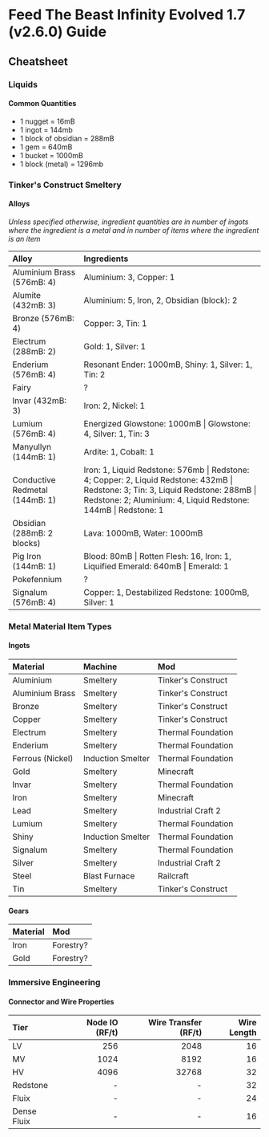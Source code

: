 # Feed The Beast Infinity Evolved 1.7 (v2.6.0) Guide

## Cheatsheet

### Liquids
#### Common Quantities
* 1 nugget = 16mB
* 1 ingot = 144mb
* 1 block of obsidian = 288mB
* 1 gem = 640mB
* 1 bucket = 1000mB
* 1 block (metal) = 1296mb

### Tinker's Construct Smeltery
#### Alloys
*Unless specified otherwise, ingredient quantities are in number of ingots where the ingredient is a metal and in number of items where the ingredient is an item*

| Alloy | Ingredients |
| :-- | :-- |
| Aluminium Brass (576mB: 4) | Aluminium: 3, Copper: 1 |
| Alumite (432mB: 3) | Aluminium: 5, Iron, 2, Obsidian (block): 2 |
| Bronze (576mB: 4) | Copper: 3, Tin: 1 |
| Electrum (288mB: 2) | Gold: 1, Silver: 1 |
| Enderium (576mB: 4) | Resonant Ender: 1000mB, Shiny: 1, Silver: 1, Tin: 2 |
| Fairy | ? |
| Invar (432mB: 3) | Iron: 2, Nickel: 1 |
| Lumium (576mB: 4) | Energized Glowstone: 1000mB &#124; Glowstone: 4, Silver: 1, Tin: 3 |
| Manyullyn (144mB: 1) | Ardite: 1, Cobalt: 1 |
| Conductive Redmetal (144mB: 1) | Iron: 1, Liquid Redstone: 576mb &#124; Redstone: 4; Copper: 2, Liquid Redstone: 432mB &#124; Redstone: 3; Tin: 3, Liquid Redstone: 288mB &#124; Redstone: 2; Aluminium: 4, Liquid Redstone: 144mB &#124; Redstone: 1 |
| Obsidian (288mB: 2 blocks) | Lava: 1000mB, Water: 1000mB |
| Pig Iron (144mB: 1) | Blood: 80mB &#124; Rotten Flesh: 16, Iron: 1, Liquified Emerald: 640mB &#124; Emerald: 1 |
| Pokefennium | ? |
| Signalum (576mB: 4) | Copper: 1, Destabilized Redstone: 1000mB, Silver: 1 |


### Metal Material Item Types
#### Ingots
| Material | Machine | Mod |
| :-- | :-- | :-- |
| Aluminium | Smeltery | Tinker's Construct |
| Aluminium Brass | Smeltery | Tinker's Construct |
| Bronze | Smeltery | Tinker's Construct |
| Copper | Smeltery | Tinker's Construct |
| Electrum | Smeltery | Thermal Foundation |
| Enderium | Smeltery | Thermal Foundation |
| Ferrous (Nickel) | Induction Smelter | Thermal Foundation |
| Gold | Smeltery | Minecraft |
| Invar | Smeltery | Thermal Foundation |
| Iron | Smeltery | Minecraft |
| Lead | Smeltery | Industrial Craft 2 |
| Lumium | Smeltery | Thermal Foundation |
| Shiny | Induction Smelter | Thermal Foundation |
| Signalum | Smeltery | Thermal Foundation |
| Silver | Smeltery | Industrial Craft 2 |
| Steel | Blast Furnace | Railcraft |
| Tin | Smeltery | Tinker's Construct |
#### Gears
| Material | Mod |
| :-- | :-- |
| Iron | Forestry? |
| Gold | Forestry? |


### Immersive Engineering
#### Connector and Wire Properties
| Tier | Node IO (RF/t) | Wire Transfer (RF/t) | Wire Length
| :-- | --: | --: | --: |
| LV | 256 | 2048 | 16 |
| MV | 1024 | 8192 | 16 |
| HV | 4096 | 32768 | 32 |
| Redstone | - | - | 32 |
| Fluix | - | - | 24 |
| Dense Fluix | - | - | 16 |
